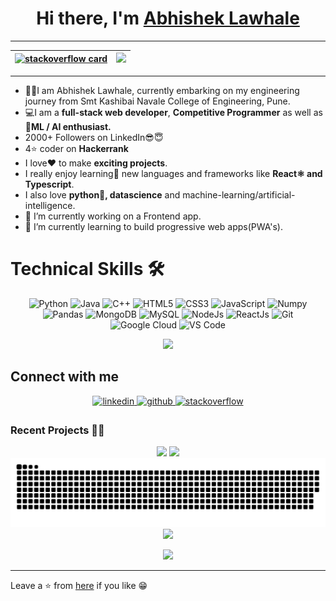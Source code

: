 <h1 align="center">Hi there, I'm <a target="_blank" href="https://abhil2002.netlify.app/">Abhishek Lawhale</a>
<!--  <img src="https://github.com/ABSphreak/ABSphreak/blob/master/gifs/Hi.gif" width="30px"/> -->
</h1>

---

|[![stackoverflow card](https://readme-components.vercel.app/api?component=stackoverflow&stackoverflowid=16058244)](https://stackoverflow.com/users/18834162/21u116-abhishek-l) |<img src="https://github-readme-streak-stats.herokuapp.com/?&user=abhil2002"/>|
|---|---|
 
 ---
 
- 👨‍🎓I am Abhishek Lawhale, currently embarking on my engineering journey from Smt Kashibai Navale College of Engineering, Pune.<br/>
- 💻I am a **full-stack web developer**, **Competitive Programmer** as well as 📱**ML / AI enthusiast.**<br/>
- 2000+ Followers on LinkedIn😎😇
- 4⭐ coder on **Hackerrank**<br/>
- I love❤ to make **exciting projects**. <br/>
- I really enjoy learning🚀 new languages and frameworks like **React⚛ and Typescript**.<br/>
- I also love **python🐍, datascience** and machine-learning/artificial-intelligence.<br/>
- 🔭 I’m currently working on a Frontend  app.<br/>
- 🌱 I’m currently learning to build progressive web apps(PWA's).<br/>

<h1>Technical Skills 🛠</h1>

<p align="center"> 
 <img alt="Python" src="https://img.shields.io/badge/python-%2314354C.svg?style=for-the-badge&logo=python&logoColor=white"/>
 <img alt="Java" src="https://img.shields.io/badge/java-%23ED8B00.svg?&style=for-the-badge&logo=java&logoColor=white" />
  <img alt="C++" src="https://img.shields.io/badge/c++-%23ED8B00.svg?&style=for-the-badge&logo=C++&logoColor=red" />
<img alt="HTML5" src="https://img.shields.io/badge/html5-%23E34F26.svg?&style=for-the-badge&logo=html5&logoColor=white" />
 <img alt="CSS3" src="https://img.shields.io/badge/css3-%231572B6.svg?&style=for-the-badge&logo=css3&logoColor=white" />
 <img alt="JavaScript" src="https://img.shields.io/badge/javascript-%23323330.svg?&style=for-the-badge&logo=javascript&logoColor=%23F7DF1E" />
<!-- <img alt="TypeScript" src="https://img.shields.io/badge/-TypeScript-blue?&style=for-the-badge&logo=typescript&logoColor=white" />-->
 <img alt="Numpy" src="https://img.shields.io/badge/Numpy-777BB4?style=for-the-badge&logo=numpy&logoColor=white" />
 <img alt="Pandas" src="https://img.shields.io/badge/Pandas-2C2D72?style=for-the-badge&logo=pandas&logoColor=white" />
 <img alt="MongoDB" src="https://img.shields.io/badge/MongoDB-lightgreen?style=for-the-badge&logo=mongodb&logoColor=4EA94B" />
 <img alt="MySQL" src="https://img.shields.io/badge/MySQL-gray?style=for-the-badge&logo=mysql&logoColor=4EA94B" />
 <img alt="NodeJs" src="https://img.shields.io/badge/Node.js-339933?style=for-the-badge&logo=nodedotjs&logoColor=white" />
    <!--<img alt="npm" src="https://img.shields.io/badge/npm-CB3837?style=for-the-badge&logo=npm&logoColor=white" />-->
    <!--<img alt="Express.js" src="https://img.shields.io/badge/Express.js-000000?style=for-the-badge&logo=express&logoColor=white" />-->
    <!--<img alt="Jupyter" src="https://img.shields.io/badge/Jupyter-F37626.svg?&style=for-the-badge&logo=Jupyter&logoColor=white" />-->
    <img alt="ReactJs" src="https://img.shields.io/badge/React-20232A?style=for-the-badge&logo=react&logoColor=61DAFB" />
    <!-- <img alt="NextJs" src="https://img.shields.io/badge/NextJS-20232A?style=for-the-badge&logo=nextjs&logoColor=black" />
    <img alt="firebase" src="https://img.shields.io/badge/firebase-ffca28?style=for-the-badge&logo=firebase&logoColor=black" />-->
    <img alt="Git" src="https://img.shields.io/badge/Git-F05032?style=for-the-badge&logo=git&logoColor=white" />
    <img alt="Google Cloud" src="https://img.shields.io/badge/Google_Cloud-4285F4?style=for-the-badge&logo=google-cloud&logoColor=white" />
    <img alt="VS Code" src="https://img.shields.io/badge/Visual_Studio_Code-0078D4?style=for-the-badge&logo=visual%20studio%20code&logoColor=white" />
   <!-- <img alt="IntelliJIDEA" src="https://img.shields.io/badge/IntelliJIDEA-000000.svg?style=for-the-badge&logo=intellij-idea&logoColor=white" />-->
</p>

<div align="center">
   <img src="https://github-readme-stats.vercel.app/api?username=abhil2002&show_icons=true&theme=cobalt"></img>
</div>

## Connect with me  
<div align="center">
 <a href="https://www.linkedin.com/in/abhishek-lawhale-21ba2620a/" target="_blank">
<img src=https://img.shields.io/badge/linkedin-%231E77B5.svg?&style=for-the-badge&logo=linkedin&logoColor=white alt=linkedin style="margin-bottom: 5px;" />
</a>
<a href="https://github.com/abhil2002" target="_blank">
<img src=https://img.shields.io/badge/github-%2324292e.svg?&style=for-the-badge&logo=github&logoColor=white alt=github style="margin-bottom: 5px;" />
</a>
<!--<a href="https://twitter.com/Nishant02914093" target="_blank">
<img src=https://img.shields.io/badge/twitter-%2300acee.svg?&style=for-the-badge&logo=twitter&logoColor=white alt=twitter style="margin-bottom: 5px;" />
</a>-->
 
 

<a href="https://stackoverflow.com/users/18834162/21u116-abhishek-l" target="_blank">
<img src=https://img.shields.io/badge/stackoverflow-%23F28032.svg?&style=for-the-badge&logo=stackoverflow&logoColor=white alt=stackoverflow style="margin-bottom: 5px;" />
</a>

<!--<a href="https://www.instagram.com/nishant_bhosale3/" target="_blank">
<img src=https://img.shields.io/badge/instagram-%23000000.svg?&style=for-the-badge&logo=instagram&logoColor=white alt=instagram style="margin-bottom: 5px;" />
</a>-->
</div>

### Recent Projects 👨‍💻

<div align="center">
<img src="https://github-readme-stats.vercel.app/api/pin/?username=abhil2002&repo=E_Commerce_Website&show_icons=true&theme=great-gatsby"> 
<img src="https://github-readme-stats.vercel.app/api/pin/?username=abhil2002&repo=E-Commerce-Website-with-FAQ-Bot&show_icons=true&theme=great-gatsby"> 
<!--<img src="https://github-readme-stats.vercel.app/api/pin/?username=abhil2002&repo=portfolio&show_icons=true&theme=great-gatsby"> 
<img src="https://github-readme-stats.vercel.app/api/pin/?username=abhil2002&repo=MovieApp&show_icons=true&theme=great-gatsby">-->
</div>
 
<div align="center">
<img src="https://github.com/kothariji/kothariji/blob/master/github-user-contribution.svg"></img>
</div>

<div align="center">
<img src="https://img.shields.io/github/followers/abhil2002.svg?style=social&label=Follow"></img>

<img src="https://gpvc.arturio.dev/abhil2002"></img>
</div>

---

Leave a ⭐ from [here](https://github.com/abhil2002/abhil2002) if you like 😁
